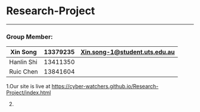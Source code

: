 # Research-Project
--------------------------------
### Group Member: 
|Xin Song| 13379235|Xin.song-1@student.uts.edu.au|
|---|---|---|
|Hanlin Shi |13411350||
|Ruic Chen |13841604||



1.Our site is live at 
https://cyber-watchers.github.io/Research-Project/index.html

2.
